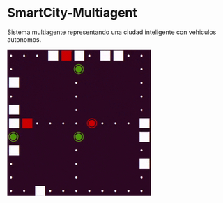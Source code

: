 # SmartCity-Multiagent
Sistema multiagente representando una ciudad inteligente con vehiculos autonomos.

![](./demo.gif)

